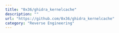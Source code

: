 ```yaml
---
title: "0x36/ghidra_kernelcache"
description: ""
url: "https://github.com/0x36/ghidra_kernelcache"
category: "Reverse Engineering"
---
```

